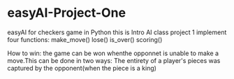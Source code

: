 # easyAI-Project-One
easyAI for checkers game in Python
this is Intro AI class project 1
implement four functions:
make_move()
lose()
is_over()
scoring()

How to win:
the game can be won whenthe opponnet is unable to make a move.This can be done in two ways: 
The entirety of a player's pieces was captured by the opponent(when the piece is a king)

